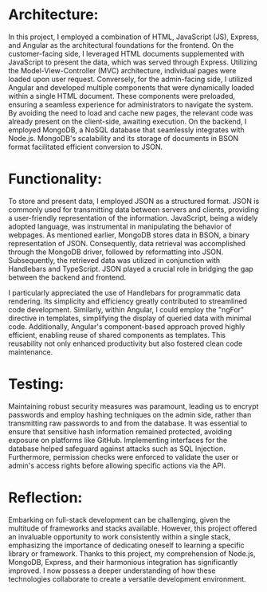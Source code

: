 # Architecture:

In this project, I employed a combination of HTML, JavaScript (JS), Express, and Angular as the architectural foundations for the frontend. On the customer-facing side, I leveraged HTML documents supplemented with JavaScript to present the data, which was served through Express. Utilizing the Model-View-Controller (MVC) architecture, individual pages were loaded upon user request. Conversely, for the admin-facing side, I utilized Angular and developed multiple components that were dynamically loaded within a single HTML document. These components were preloaded, ensuring a seamless experience for administrators to navigate the system. By avoiding the need to load and cache new pages, the relevant code was already present on the client-side, awaiting execution. On the backend, I employed MongoDB, a NoSQL database that seamlessly integrates with Node.js. MongoDB's scalability and its storage of documents in BSON format facilitated efficient conversion to JSON.

# Functionality:

To store and present data, I employed JSON as a structured format. JSON is commonly used for transmitting data between servers and clients, providing a user-friendly representation of the information. JavaScript, being a widely adopted language, was instrumental in manipulating the behavior of webpages. As mentioned earlier, MongoDB stores data in BSON, a binary representation of JSON. Consequently, data retrieval was accomplished through the MongoDB driver, followed by reformatting into JSON. Subsequently, the retrieved data was utilized in conjunction with Handlebars and TypeScript. JSON played a crucial role in bridging the gap between the backend and frontend.

I particularly appreciated the use of Handlebars for programmatic data rendering. Its simplicity and efficiency greatly contributed to streamlined code development. Similarly, within Angular, I could employ the "ngFor" directive in templates, simplifying the display of queried data with minimal code. Additionally, Angular's component-based approach proved highly efficient, enabling reuse of shared components as templates. This reusability not only enhanced productivity but also fostered clean code maintenance.

# Testing:

Maintaining robust security measures was paramount, leading us to encrypt passwords and employ hashing techniques on the admin side, rather than transmitting raw passwords to and from the database. It was essential to ensure that sensitive hash information remained protected, avoiding exposure on platforms like GitHub. Implementing interfaces for the database helped safeguard against attacks such as SQL Injection. Furthermore, permission checks were enforced to validate the user or admin's access rights before allowing specific actions via the API.

# Reflection:

Embarking on full-stack development can be challenging, given the multitude of frameworks and stacks available. However, this project offered an invaluable opportunity to work consistently within a single stack, emphasizing the importance of dedicating oneself to learning a specific library or framework. Thanks to this project, my comprehension of Node.js, MongoDB, Express, and their harmonious integration has significantly improved. I now possess a deeper understanding of how these technologies collaborate to create a versatile development environment.
